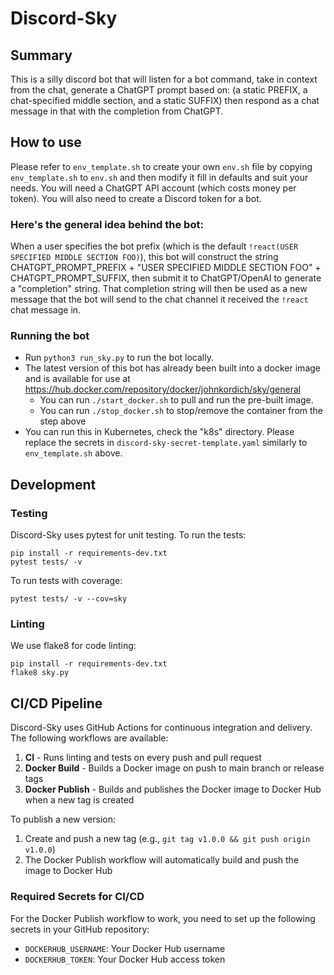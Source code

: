 # Discord-Sky
## Summary
This is a silly discord bot that will listen for a bot command, take in context from the chat, generate a ChatGPT prompt based on: (a static PREFIX, a chat-specified middle section, and a static SUFFIX) then respond as a chat message in that with the completion from ChatGPT.

## How to use
Please refer to `env_template.sh` to create your own `env.sh` file by copying `env_template.sh` to `env.sh` and then modify it fill in defaults and suit your needs. You will need a ChatGPT API account (which costs money per token). You will also need to create a Discord token for a bot.

### Here's the general idea behind the bot:
When a user specifies the bot prefix (which is the default `!react(USER SPECIFIED MIDDLE SECTION FOO)`), this bot will construct the string CHATGPT_PROMPT_PREFIX + "USER SPECIFIED MIDDLE SECTION FOO" + CHATGPT_PROMPT_SUFFIX, then submit it to ChatGPT/OpenAI to generate a "completion" string. That completion string will then be used as a new message that the bot will send to the chat channel it received the `!react` chat message in.

### Running the bot
- Run `python3 run_sky.py` to run the bot locally.
- The latest version of this bot has already been built into a docker image and is available for use at https://hub.docker.com/repository/docker/johnkordich/sky/general
    - You can run `./start_docker.sh` to pull and run the pre-built image.
    - You can run `./stop_docker.sh` to stop/remove the container from the step above
- You can run this in Kubernetes, check the "k8s" directory. Please replace the secrets in `discord-sky-secret-template.yaml` similarly to `env_template.sh` above.

## Development

### Testing
Discord-Sky uses pytest for unit testing. To run the tests:

```
pip install -r requirements-dev.txt
pytest tests/ -v
```

To run tests with coverage:

```
pytest tests/ -v --cov=sky
```

### Linting
We use flake8 for code linting:

```
pip install -r requirements-dev.txt
flake8 sky.py
```

## CI/CD Pipeline

Discord-Sky uses GitHub Actions for continuous integration and delivery. The following workflows are available:

1. **CI** - Runs linting and tests on every push and pull request
2. **Docker Build** - Builds a Docker image on push to main branch or release tags
3. **Docker Publish** - Builds and publishes the Docker image to Docker Hub when a new tag is created

To publish a new version:
1. Create and push a new tag (e.g., `git tag v1.0.0 && git push origin v1.0.0`)
2. The Docker Publish workflow will automatically build and push the image to Docker Hub

### Required Secrets for CI/CD
For the Docker Publish workflow to work, you need to set up the following secrets in your GitHub repository:
- `DOCKERHUB_USERNAME`: Your Docker Hub username
- `DOCKERHUB_TOKEN`: Your Docker Hub access token
